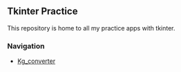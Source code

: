 ## Tkinter Practice
This repository is home to all my practice apps with tkinter.

### Navigation
- [Kg_converter](#Kg_converter/script.py)
